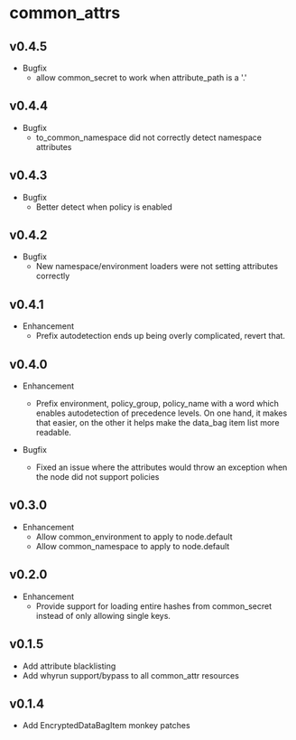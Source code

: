 common_attrs
======

v0.4.5
------
* Bugfix
  * allow common\_secret to work when attribute_path is a '.'

v0.4.4
------
* Bugfix
  * to\_common\_namespace did not correctly detect namespace attributes

v0.4.3
------
* Bugfix
  * Better detect when policy is enabled

v0.4.2
------
* Bugfix
  * New namespace/environment loaders were not setting attributes correctly

v0.4.1
------
* Enhancement
  * Prefix autodetection ends up being overly complicated, revert that.

v0.4.0
------
* Enhancement
  * Prefix environment, policy_group, policy_name with a word which enables
    autodetection of precedence levels. On one hand, it makes that easier, on
    the other it helps make the data_bag item list more readable.

* Bugfix
  * Fixed an issue where the attributes would throw an exception when the node
    did not support policies

v0.3.0
------
* Enhancement
  * Allow common_environment to apply to node.default
  * Allow common_namespace to apply to node.default

v0.2.0
------
* Enhancement
  * Provide support for loading entire hashes from common_secret instead of
    only allowing single keys.

v0.1.5
------
* Add attribute blacklisting
* Add whyrun support/bypass to all common_attr resources

v0.1.4
------
* Add EncryptedDataBagItem monkey patches

